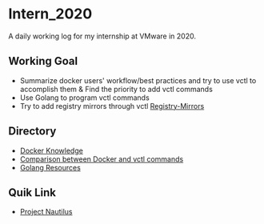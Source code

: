 # Intern_2020
A daily working log for my internship at VMware in 2020.

## Working Goal
- Summarize docker users' workflow/best practices and try to use vctl to accomplish them
  & Find the priority to add vctl commands
- Use Golang to program vctl commands
- Try to add registry mirrors through vctl
    [Registry-Mirrors](https://github.com/Noah-Du/Intern_2020/blob/master/Registry-Mirrors)

## Directory
- [Docker Knowledge](https://github.com/Noah-Du/Intern_2020/blob/master/Docker.md)
- [Comparison between Docker and vctl commands](https://github.com/Noah-Du/Intern_2020/blob/master/Compatison%20Chart%20of%20Docker%20and%20vctl%20Commands.md)
- [Golang Resources](https://github.com/Noah-Du/Intern_2020/blob/master/Golang%20Resources.md)

## Quik Link
- [Project Nautilus](https://github.com/VMwareFusion/nautilus)
